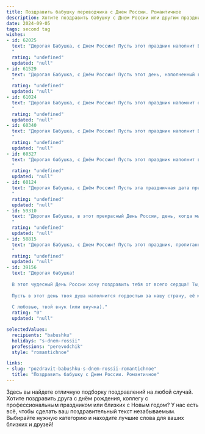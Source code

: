 ```yaml
---
title: Поздравить бабушку переводчика с Днем России. Романтичное
description: Хотите поздравить бабушку с Днем России или другим праздником? Наш ИИ создаст незабываемое поздравление, а вы обязательно выделитесь среди других.  
date: 2024-09-05
tags: second tag
wishes:
- id: 62025
  text: "Дорогая Бабушка, с Днем России! Пусть этот праздник наполнит Вашу душу любовью к нашей прекрасной стране, а сердце — гордостью за её богатую историю и талантливых, как Вы, людей. Пусть Ваша жизнь будет наполнена теплом, как летнее солнце, а Ваш талант переводчика  —  ярким светом, освещающим души. С праздником!
  "
  rating: "undefined"
  updated: "null"
- id: 61529
  text: "Дорогая Бабушка, с Днём России! Пусть этот день, наполненный гордостью за нашу Родину, подарит тебе светлые чувства и романтическое настроение. Пусть твои переводы, как мосты между культурами, продолжат соединять сердца и вдохновлять людей.
  "
  rating: "undefined"
  updated: "null"
- id: 61024
  text: "Дорогая Бабушка, с Днем России! Пусть этот праздник напомнит о красоте нашей Родины и о том, как прекрасен мир, который мы переводим и раскрываем друг другу. С любовью, твой [Имя].
  "
  rating: "undefined"
  updated: "null"
- id: 60340
  text: "Дорогая Бабушка, с Днём России! Пусть этот праздник наполнит Ваше сердце теплом любви к нашей Родине, а душа – вдохновением на новые переводы, полные красоты и смысла. Пусть каждый Ваш день будет полон радости, а жизнь – яркой, как цвета российского флага.
  "
  rating: "undefined"
  updated: "null"
- id: 60327
  text: "Дорогая бабушка, с Днём России! Пусть этот праздник наполнит вашу жизнь теплом, любовью и гордостью за нашу великую страну. Вы, как истинный переводчик, с легкостью находите общий язык с людьми,  создавая мосты понимания и сочувствия. Спасибо вам за вашу мудрость, за ваш светлый и добрый взгляд на мир.
  "
  rating: "undefined"
  updated: "null"
- id: 60124
  text: "Дорогая Бабушка, с Днём России! Пусть эта праздничная дата принесёт тебе мир, тепло и вдохновение. Твой талант переводчика – настоящий дар, способный соединять языки и культуры. Ты – воплощение мудрости, любви и красоты родной речи.
  "
  rating: "undefined"
  updated: "null"
- id: 59310
  text: "Дорогая Бабушка, в этот прекрасный День России, день, когда мы с гордостью вспоминаем  о  нашей великой стране, хочу  поздравить  тебя  с  праздником!  Ты, как  и  вся наша  Родина, -  источник  любви,  мудрости  и  неисчерпаемой  силы.  Счастья  тебе,  здоровья  и  нескончаемого  огня  в  душе,  чтобы  и  впредь  ты  переводила  нам  слова  любви  и  счастья  с  языка  сердца  на  язык  наших  душ.
  "
  rating: "undefined"
  updated: "null"
- id: 58815
  text: "Дорогая Бабушка, с Днем России! Пусть этот праздник, пропитанный любовью к нашей Родине, подарит тебе тепло, уют и светлые, романтические мгновения. Спасибо тебе за твою неиссякаемую любовь и за то, что ты, как переводчик, помогаешь нам понимать мир во всей его многогранности. Желаю тебе здоровья, счастья и вдохновения!
  "
  rating: "undefined"
  updated: "null"
- id: 39156
  text: "Дорогая бабушка!
  
  В этот чудесный День России хочу поздравить тебя от всего сердца! Ты, как настоящий переводчик, умеешь понимать души и сердца людей, даря своим близким тепло, заботу и мудрость. Ты переводишь на язык любви и счастья моменты, которые остаются с нами навсегда.
  
  Пусть в этот день твоя душа наполнится гордостью за нашу страну, её многообразие и красоту! Желаю тебе здоровья, радости и гармонии. Пусть в твоем сердце всегда звучит мелодия счастья, а в жизни будет множество светлых и приятных моментов.
  
  С любовью, твой внук (или внучка)."
  rating: "0"
  updated: "null"

selectedValues:
  recipients: "babushku"
  holidays: "s-dnem-rossii"
  professions: "perevodchik"
  style: "romantichnoe"

links:
- slug: "pozdravit-babushku-s-dnem-rossii-romantichnoe"
  title: "Поздравить бабушку с Днем России. Романтичное"
---
```


Здесь вы найдете отличную подборку поздравлений на любой случай. 
Хотите поздравить друга с днём рождения, коллегу с профессиональным праздником или близких с Новым годом? У нас есть всё, чтобы сделать ваш поздравительный текст незабываемым. Выбирайте нужную категорию и находите лучшие слова для ваших близких и друзей!
